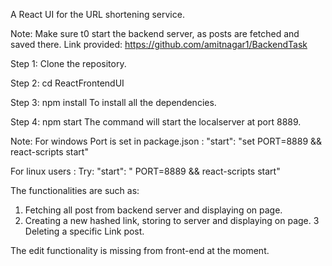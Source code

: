 A React UI for the URL shortening service.

Note: Make sure t0 start the backend server, as posts are fetched and saved there.
Link provided: https://github.com/amitnagar1/BackendTask

Step 1: Clone the repository.

Step 2: cd ReactFrontendUI

Step 3: npm install 
To install all the dependencies.

Step 4: npm start
The command will start the localserver at port 8889.

Note: For windows Port is set in package.json :
"start": "set PORT=8889 && react-scripts start"

For linux users :
Try: "start": " PORT=8889 && react-scripts start"

The  functionalities are such as: 

1. Fetching all post from backend server and displaying on page.
2. Creating a new hashed link, storing to server and displaying on page.
3 Deleting a specific Link post.

The edit functionality is missing from front-end at the moment.
